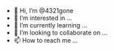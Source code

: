 - 👋 Hi, I’m @4321gone
- 👀 I’m interested in ...
- 🌱 I’m currently learning ...
- 💞️ I’m looking to collaborate on ...
- 📫 How to reach me ...

<!---
4321gone/4321gone is a ✨ special ✨ repository because its `README.md` (this file) appears on your GitHub profile.
You can click the Preview link to take a look at your changes.
--->
